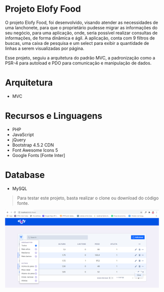 # Projeto Elofy Food
O projeto Elofy Food, foi desenvolvido, visando atender as necessidades de uma lanchonete, para que o proprietário pudesse migrar as informações do seu negócio, para uma aplicação, onde, seria possível realizar consultas de informações, de forma dinâmica e ágil.
A aplicação, conta com 9 filtros de buscas, uma caixa de pesquisa e um select para exibir a quantidade de linhas a serem visualizadas por página.

Esse projeto, seguiu a arquitetura do padrão MVC, a padronização como a PSR-4 para autoload e PDO para comunicação e manipulação de dados.

# Arquitetura
- MVC


# Recursos e Linguagens
- PHP
- JavaScript
- jQuery
- Bootstrap 4.5.2 CDN
- Font Awesome Icons 5
- Google Fonts [Fonte Inter]

# Database
- MySQL
> Para testar este projeto, basta realizar o clone ou download do código fonte.

![Página principal](https://github.com/cicerodevs/elofy-food/blob/master/public/images/elofy-cap.PNG)
